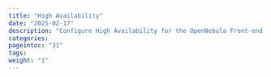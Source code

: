 ```yaml
---
title: "High Availability"
date: "2025-02-17"
description: "Configure High Availability for the OpenNebula Front-end and Virtual Machines"
categories:
pageintoc: "31"
tags:
weight: "1"
---
```


<a id="high-availability"></a>

<a id="ha"></a>

<!--# High Availability -->

